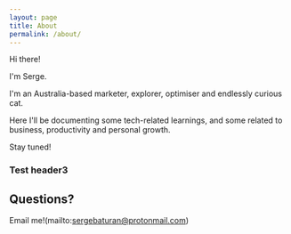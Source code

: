 ```yaml
---
layout: page
title: About
permalink: /about/
---
```


Hi there! 

I'm Serge.

I'm an Australia-based marketer, explorer, optimiser and endlessly curious cat.

Here I'll be documenting some tech-related learnings, and some related to business, productivity and personal growth.

Stay tuned!

### Test header3

## Questions?

Email me!(mailto:sergebaturan@protonmail.com)
